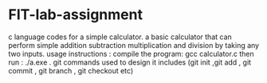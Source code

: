# FIT-lab-assignment
c language codes for a simple calculator.
a basic calculator that can perform simple addition subtraction multiplication and division by taking any two inputs.
usage instructions :
  compile the program:
  gcc calculator.c 
  then run :
  ./a.exe .
git commands used to design it includes (git init ,git add , git commit , git branch , git checkout etc)
